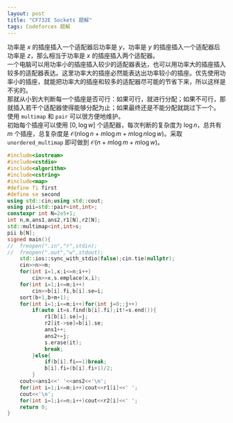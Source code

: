 ```yaml
---
layout: post
title: "CF732E Sockets 题解"
tags: Codeforces 题解
---
```


功率是 $x$ 的插座插入一个适配器后功率是 $y$，功率是 $y$ 的插座插入一个适配器后功率是 $z$，那么相当于功率是 $x$ 的插座插入两个适配器。  
一个电脑可以用功率小的插座插入较少的适配器表达，也可以用功率大的插座插入较多的适配器表达。这里功率大的插座必然能表达出功率较小的插座。优先使用功率小的插座，就能把功率大的插座和较多的适配器尽可能的节省下来，所以这样是不劣的。  
那就从小到大判断每一个插座是否可行：如果可行，就进行分配；如果不可行，那就插入若干个适配器使得能够分配为止；如果最终还是不能分配就跳过下一个。  
使用 `multimap` 和 `pair` 可以很方便地维护。  
初始每个插座可以使用 $[0,\log w]$ 个适配器，每次判断的复杂度为 $\log n$，总共有 $m$ 个插座，总复杂度是 $\mathcal O(n\log n+m\log m+m\log n\log w)$。采取 `unordered_multimap` 即可做到 $\mathcal O(n+m\log m+m\log w)$。
```cpp
#include<iostream>
#include<cstdio>
#include<algorithm>
#include<cstring>
#include<map>
#define fi first
#define se second
using std::cin;using std::cout;
using pii=std::pair<int,int>;
constexpr int N=2e5+1;
int n,m,ans1,ans2,r1[N],r2[N];
std::multimap<int,int>s;
pii b[N];
signed main(){
//	freopen(".in","r",stdin);
//	freopen(".out","w",stdout);
	std::ios::sync_with_stdio(false);cin.tie(nullptr);
	cin>>n>>m;
	for(int i=1,x;i<=n;i++)
		cin>>x,s.emplace(x,i);
	for(int i=1;i<=m;i++)
		cin>>b[i].fi,b[i].se=i;
	sort(b+1,b+m+1);
	for(int i=1;i<=m;i++)for(int j=0;;j++)
		if(auto it=s.find(b[i].fi);it!=s.end()){
			r1[b[i].se]=j;
			r2[it->se]=b[i].se;
			ans1++;
			ans2+=j;
			s.erase(it);
			break;
		}else{
			if(b[i].fi==1)break;
			b[i].fi=(b[i].fi+1)/2;
		}
	cout<<ans1<<' '<<ans2<<'\n';
	for(int i=1;i<=m;i++)cout<<r1[i]<<' ';
	cout<<'\n';
	for(int i=1;i<=n;i++)cout<<r2[i]<<' ';
	return 0;
}
```